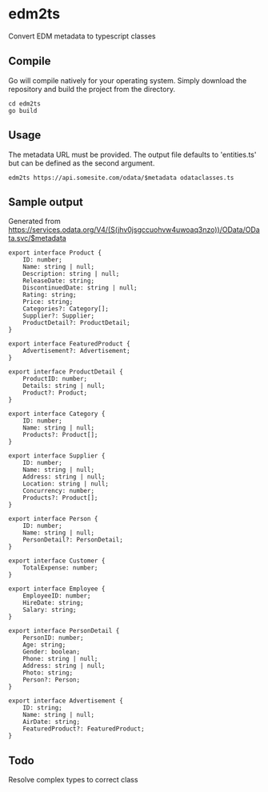 # edm2ts
Convert EDM metadata to typescript classes

## Compile
Go will compile natively for your operating system.  Simply download the repository and build the project from the directory.

```
cd edm2ts
go build
```

## Usage
The metadata URL must be provided.  The output file defaults to 'entities.ts' but can be defined as the second argument.

```
edm2ts https://api.somesite.com/odata/$metadata odataclasses.ts
```

## Sample output
Generated from https://services.odata.org/V4/(S(jhv0jsgccuohvw4uwoaq3nzo))/OData/OData.svc/$metadata

```
export interface Product {
	ID: number;
	Name: string | null;
	Description: string | null;
	ReleaseDate: string;
	DiscontinuedDate: string | null;
	Rating: string;
	Price: string;
	Categories?: Category[];
	Supplier?: Supplier;
	ProductDetail?: ProductDetail;
}

export interface FeaturedProduct {
	Advertisement?: Advertisement;
}

export interface ProductDetail {
	ProductID: number;
	Details: string | null;
	Product?: Product;
}

export interface Category {
	ID: number;
	Name: string | null;
	Products?: Product[];
}

export interface Supplier {
	ID: number;
	Name: string | null;
	Address: string | null;
	Location: string | null;
	Concurrency: number;
	Products?: Product[];
}

export interface Person {
	ID: number;
	Name: string | null;
	PersonDetail?: PersonDetail;
}

export interface Customer {
	TotalExpense: number;
}

export interface Employee {
	EmployeeID: number;
	HireDate: string;
	Salary: string;
}

export interface PersonDetail {
	PersonID: number;
	Age: string;
	Gender: boolean;
	Phone: string | null;
	Address: string | null;
	Photo: string;
	Person?: Person;
}

export interface Advertisement {
	ID: string;
	Name: string | null;
	AirDate: string;
	FeaturedProduct?: FeaturedProduct;
}
```

## Todo
Resolve complex types to correct class
